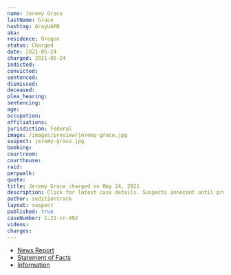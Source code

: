 ```yaml
---
name: Jeremy Grace
lastName: Grace
hashtag: GrayUAPB
aka:
residence: Oregon
status: Charged
date: 2021-05-24
charged: 2021-05-24
indicted:
convicted:
sentenced:
dismissed:
deceased:
plea_hearing:
sentencing:
age:
occupation:
affiliations:
jurisdiction: Federal
image: /images/preview/jeremy-grace.jpg
suspect: jeremy-grace.jpg
booking:
courtroom:
courthouse:
raid:
perpwalk:
quote:
title: Jeremy Grace charged on May 24, 2021
description: Click for latest case details. Suspects innocent until proven guilty.
author: seditiontrack
layout: suspect
published: true
caseNumber: 1:21-cr-492
videos:
charges:
---
```


- [News Report](https://www.oregonlive.com/crime/2021/05/battle-ground-man-caught-on-video-with-dad-repeating-our-house-while-inside-us-capitol-during-jan-6-incursion-feds-say.html)
- [Statement of Facts](https://www.justice.gov/usao-dc/case-multi-defendant/file/1398131/download)
- [Information](https://www.justice.gov/usao-dc/case-multi-defendant/file/1422216/download)
